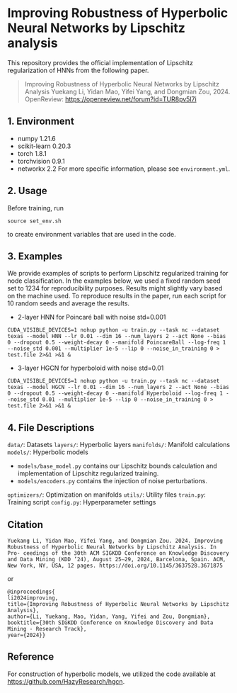 # Improving Robustness of Hyperbolic Neural Networks by Lipschitz analysis

This repository provides the official implementation of Lipschitz regularization of HNNs from the following paper.

> Improving Robustness of Hyperbolic Neural Networks by Lipschitz Analysis
> Yuekang Li, Yidan Mao, Yifei Yang, and Dongmian Zou, 2024.
> OpenReview: https://openreview.net/forum?id=TUR8pv5l7i


## 1. Environment
* numpy 1.21.6
* scikit-learn 0.20.3
* torch 1.8.1
* torchvision 0.9.1
* networkx 2.2
For more specific information, please see `environment.yml`.


## 2. Usage


Before training, run 

`source set_env.sh`

to create environment variables that are used in the code.


## 3. Examples
We provide examples of scripts to perform Lipschitz regularized training for node classification. In the examples below, we used a fixed random seed set to 1234 for reproducibility purposes. Results might slightly vary based on the machine used. To reproduce results in the paper, run each script for 10 random seeds and average the results.


* 2-layer HNN for Poincaré ball with noise std=0.001

`CUDA_VISIBLE_DEVICES=1 nohup python -u train.py --task nc --dataset texas --model HNN --lr 0.01 --dim 16 --num_layers 2 --act None --bias 0 --dropout 0.5 --weight-decay 0 --manifold PoincareBall --log-freq 1 --noise_std 0.001 --multiplier 1e-5 --lip 0 --noise_in_training 0 > test.file 2>&1 >&1 &`

* 3-layer HGCN for hyperboloid with noise std=0.01

`CUDA_VISIBLE_DEVICES=1 nohup python -u train.py --task nc --dataset texas --model HGCN --lr 0.01 --dim 16 --num_layers 2 --act None --bias 0 --dropout 0.5 --weight-decay 0 --manifold Hyperboloid --log-freq 1 --noise_std 0.01 --multiplier 1e-5 --lip 0 --noise_in_training 0 > test.file 2>&1 >&1 &`


## 4. File Descriptions
`data/`: Datasets
`layers/`: Hyperbolic layers
`manifolds/`: Manifold calculations
`models/`: Hyperbolic models
* `models/base_model.py` contains our Lipschitz bounds calculation and implementation of Lipschitz regularized training.
* `models/encoders.py` contains the injection of noise perturbations.

`optimizers/`: Optimization on manifolds
`utils/`: Utility files
`train.py`: Training script
`config.py`: Hyperparameter settings


## Citation

```
Yuekang Li, Yidan Mao, Yifei Yang, and Dongmian Zou. 2024. Improving Robustness of Hyperbolic Neural Networks by Lipschitz Analysis. In Pro- ceedings of the 30th ACM SIGKDD Conference on Knowledge Discovery and Data Mining (KDD ’24), August 25–29, 2024, Barcelona, Spain. ACM, New York, NY, USA, 12 pages. https://doi.org/10.1145/3637528.3671875
```

or 

```
@inproceedings{
li2024improving,
title={Improving Robustness of Hyperbolic Neural Networks by Lipschitz Analysis},
author={Li, Yuekang, Mao, Yidan, Yang, Yifei and Zou, Dongmian},
booktitle={30th SIGKDD Conference on Knowledge Discovery and Data Mining - Research Track},
year={2024}}
```

## Reference

For construction of hyperbolic models, we utilized the code available at https://github.com/HazyResearch/hgcn.